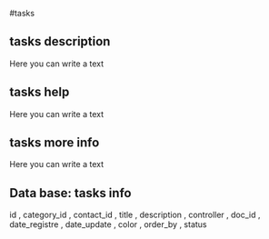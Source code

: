 #tasks
## tasks description
Here you can write a text

## tasks help
Here you can write a text

## tasks more info
Here you can write a text

## Data base: tasks info
id , 
  category_id , 
  contact_id , 
  title , 
  description , 
  controller , 
  doc_id , 
  date_registre , 
  date_update , 
  color , 
  order_by , 
  status 
  